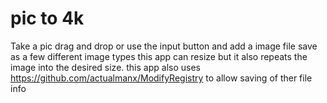 # pic to 4k

Take a pic drag and drop or use the input button and add a image file
save as a few different image types
this app can resize but it also repeats the image into the desired size.
this app also uses https://github.com/actualmanx/ModifyRegistry to allow saving of ther file info
